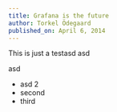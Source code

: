 ```yaml
---
title: Grafana is the future
author: Torkel Ödegaard
published_on: April 6, 2014
---
```


This is just a testasd asd

asd

- asd 2
- second
- third